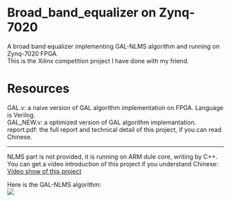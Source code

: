 # Broad_band_equalizer on Zynq-7020
A broad band equalizer implementing GAL-NLMS algorithm and running on Zynq-7020 FPGA.    
This is the Xilinx competition project I have done with my friend.       

# Resources
GAL.v: a naive version of GAL algorithm implementation on FPGA. Language is Verilog.         
GAL_NEW.v: a optimized version of GAL algorithm implemantation.    
report.pdf: the full report and technical detail of this project, if you can read Chinese.    
    

---
NLMS part is not provided, it is running on ARM dule core, writing by C++.   
You can get a video introduction of this project if you understand Chinese:     
[Video show of this project](https://v.youku.com/v_show/id_XNTczODM1MzUy.html)      
      

Here is the GAL-NLMS algorithm:    
![](https://github.com/stephenkung/broad_band_equalizer/blob/master/GAL-NLMS.png)
